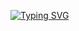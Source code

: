 [![Typing SVG](https://readme-typing-svg.demolab.com?font=Fira+Code&pause=1000&color=F7C1EE&random=false&width=435&lines=%F0%9F%91%8B+Hey!+I+am+Daksh+Tyagi.+)](https://git.io/typing-svg)
<!--
**dakshtyagi0002/dakshtyagi0002** is a ✨ _special_ ✨ repository because its `README.md` (this file) appears on your GitHub profile.

Here are some ideas to get you started:

- 🔭 I’m currently working on ...
- 🌱 I’m currently learning ...
- 👯 I’m looking to collaborate on ...
- 🤔 I’m looking for help with ...
- 💬 Ask me about ...
- 📫 How to reach me: ...
- 😄 Pronouns: ...
- ⚡ Fun fact: ...
-->
